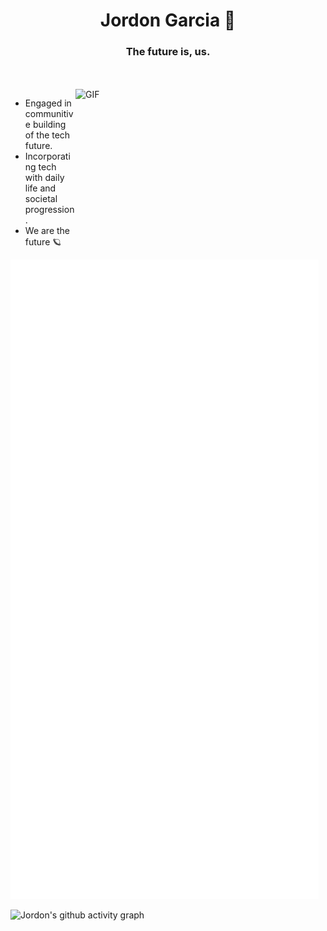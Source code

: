 <h1 align="center">Jordon Garcia 👋</h1>
<h3 align="center">The future is, us.</h3>
<br/>
<br/>
<a target="_blank">
  <img align="right" height="250" width="400" alt="GIF" src="https://github.com/JordonGarcia/JordonGarcia/blob/master/GIF/image.gif">
</a>

- Engaged in communitive building of the tech future.
- Incorporating tech with daily life and societal progression.
- We are the future 🪐

![Metrics](https://github.com/JordonGarcia/JordonGarcia/blob/main/github-metrics.svg)

![Jordon's github activity graph](https://activity-graph.herokuapp.com/graph?username=jordongarcia&theme=react-dark)
